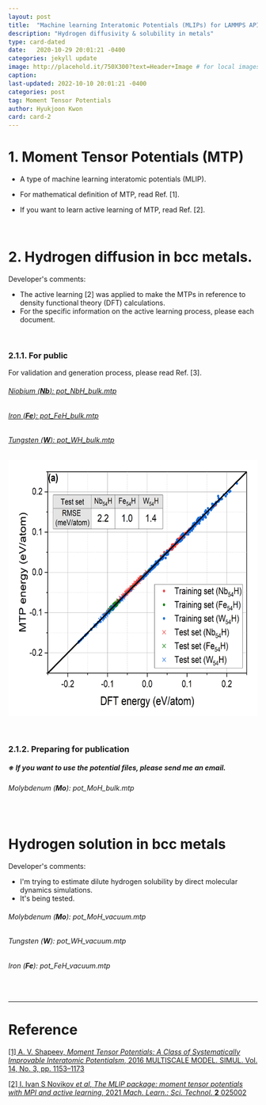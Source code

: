 ```yaml
---
layout: post
title:  "Machine learning Interatomic Potentials (MLIPs) for LAMMPS API"
description: "Hydrogen diffusivity & solubility in metals"
type: card-dated
date:   2020-10-29 20:01:21 -0400
categories: jekyll update
image: http://placehold.it/750X300?text=Header+Image # for local images, place in /assets/img/posts/
caption:
last-updated: 2022-10-10 20:01:21 -0400
categories: post
tag: Moment Tensor Potentials
author: Hyukjoon Kwon
card: card-2
---
```


# 1. Moment Tensor Potentials (MTP)

- A type of machine learning interatomic potentials (MLIP).

- For mathematical definition of MTP, read Ref. [1].

- If you want to learn active learning of MTP, read Ref. [2].

  <p> &nbsp;</p>

# 2. Hydrogen diffusion in bcc metals.

Developer's comments:

- The active learning [2] was applied to make the MTPs in reference to density functional theory (DFT) calculations.
- For the specific information on the active learning process, please each document.

<p> &nbsp;</p>

### 2.1.1. For public

For validation and generation process, please read Ref. [3].

###### [Niobium (**Nb**): pot_NbH_bulk.mtp](https://drive.google.com/file/d/1_IPQdBVMCilcIC2Mk-dPVRQFPfzlv0Tz/view?usp=sharing)

###### [Iron (**Fe**): pot_FeH_bulk.mtp](https://drive.google.com/file/d/1KdhpEOihazRp-p3V-ddv0U7LpoUTTzkG/view?usp=sharing)

###### [Tungsten (**W**): pot_WH_bulk.mtp](https://drive.google.com/file/d/1yfsHRGCGW0S6rS8uoinhvAX7onw7TVQK/view?usp=sharing)



<img alt="" src="/assets/img/posts/FIG1(a)JPG.jpg" style="width:633px; height:516px;"/>

<p> &nbsp;</p>

### 2.1.2. Preparing for publication

##### ※ If you want to use the potential files, please send me an email.

###### Molybdenum (**Mo**): pot_MoH_bulk.mtp

<p> &nbsp;</p>

# Hydrogen solution in bcc metals

Developer's comments:

- I'm trying to estimate dilute hydrogen solubility by direct molecular dynamics simulations.
- It's being tested.

###### Molybdenum (**Mo**): pot_MoH_vacuum.mtp

###### Tungsten (**W**): pot_WH_vacuum.mtp

###### Iron (**Fe**): pot_FeH_vacuum.mtp

<p> &nbsp;</p>

-----------------------------------------

# Reference

[[1] A. V. Shapeev, *Moment Tensor Potentials: A Class of Systematically Improvable Interatomic Potentialsm*, 2016 MULTISCALE MODEL. SIMUL. Vol. 14, No. 3, pp. 1153–1173](https://epubs.siam.org/doi/10.1137/15M1054183)

[[2] I. Ivan S Novikov *et al*, *The MLIP package: moment tensor potentials with MPI and active learning*, 2021 *Mach. Learn.: Sci. Technol.* **2** 025002](https://iopscience.iop.org/article/10.1088/2632-2153/abc9fe/meta)

